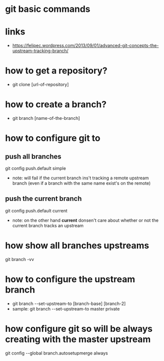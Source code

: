 # git basic commands

# links
* https://felipec.wordpress.com/2013/09/01/advanced-git-concepts-the-upstream-tracking-branch/

# how to get a repository?
* git clone [url-of-repository]

# how to create a branch?
* git branch [name-of-the-branch]

# how to configure git to

## push all branches
git config push.default simple
* note: will fail if the current branch ins't tracking a remote upstream branch (even if a branch with the same name exist's on the remote)

## push the current branch 
git config push.default current
* note: on the other hand **current** donsen't care about whether or not the current branch tracks an upstream

# how show all branches upstreams
git branch -vv


# how to configure the upstream branch 
* git branch --set-upstream-to [branch-base] [branch-2]
* sample: git branch --set-upstream-to master private 

# how configure git so will be always creating with the master upstream 
git config --global branch.autosetupmerge always